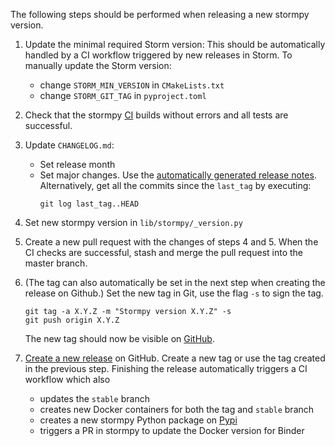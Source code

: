 The following steps should be performed when releasing a new stormpy version.

1. Update the minimal required Storm version:
   This should be automatically handled by a CI workflow triggered by new releases in Storm.
   To manually update the Storm version:
   * change `STORM_MIN_VERSION` in `CMakeLists.txt`
   * change `STORM_GIT_TAG` in `pyproject.toml`

2. Check that the stormpy [CI](https://github.com/moves-rwth/stormpy/actions/) builds without errors and all tests are successful.

3. Update `CHANGELOG.md`:
   * Set release month
   * Set major changes.
     Use the [automatically generated release notes](https://docs.github.com/en/repositories/releasing-projects-on-github/automatically-generated-release-notes).
     Alternatively, get all the commits since the `last_tag` by executing:
     ```console
     git log last_tag..HEAD
     ```

4. Set new stormpy version in `lib/stormpy/_version.py`

5. Create a new pull request with the changes of steps 4 and 5.
   When the CI checks are successful, stash and merge the pull request into the master branch.

6. (The tag can also automatically be set in the next step when creating the release on Github.)
   Set the new tag in Git, use the flag `-s` to sign the tag.
   ```console
   git tag -a X.Y.Z -m "Stormpy version X.Y.Z" -s
   git push origin X.Y.Z
   ```
   The new tag should now be visible on [GitHub](https://github.com/moves-rwth/stormpy/tags).

7. [Create a new release](https://github.com/moves-rwth/stormpy/releases/new) on GitHub.
   Create a new tag or use the tag created in the previous step.
   Finishing the release automatically triggers a CI workflow which also
   * updates the `stable` branch
   * creates new Docker containers for both the tag and `stable` branch
   * creates a new stormpy Python package on [Pypi](https://pypi.org/project/stormpy/)
   * triggers a PR in stormpy to update the Docker version for Binder
